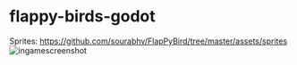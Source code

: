 # flappy-birds-godot

Sprites: https://github.com/sourabhv/FlapPyBird/tree/master/assets/sprites
![ingamescreenshot](https://imgur.com/a/4OMsboD)
